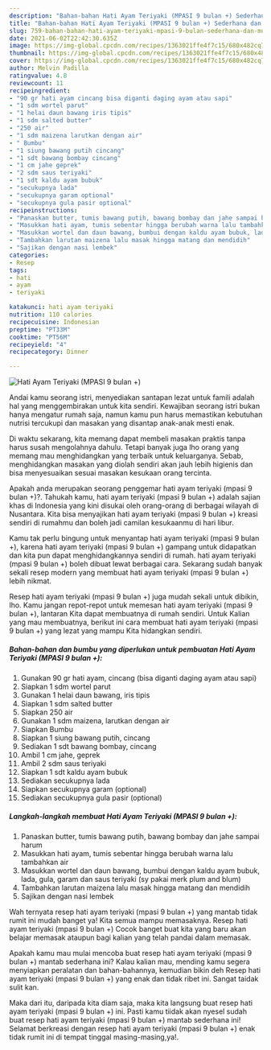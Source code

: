 ```yaml
---
description: "Bahan-bahan Hati Ayam Teriyaki (MPASI 9 bulan +) Sederhana dan Mudah Dibuat"
title: "Bahan-bahan Hati Ayam Teriyaki (MPASI 9 bulan +) Sederhana dan Mudah Dibuat"
slug: 759-bahan-bahan-hati-ayam-teriyaki-mpasi-9-bulan-sederhana-dan-mudah-dibuat
date: 2021-06-02T22:42:30.635Z
image: https://img-global.cpcdn.com/recipes/1363021ffe4f7c15/680x482cq70/hati-ayam-teriyaki-mpasi-9-bulan-foto-resep-utama.jpg
thumbnail: https://img-global.cpcdn.com/recipes/1363021ffe4f7c15/680x482cq70/hati-ayam-teriyaki-mpasi-9-bulan-foto-resep-utama.jpg
cover: https://img-global.cpcdn.com/recipes/1363021ffe4f7c15/680x482cq70/hati-ayam-teriyaki-mpasi-9-bulan-foto-resep-utama.jpg
author: Melvin Padilla
ratingvalue: 4.8
reviewcount: 11
recipeingredient:
- "90 gr hati ayam cincang bisa diganti daging ayam atau sapi"
- "1 sdm wortel parut"
- "1 helai daun bawang iris tipis"
- "1 sdm salted butter"
- "250 air"
- "1 sdm maizena larutkan dengan air"
- " Bumbu"
- "1 siung bawang putih cincang"
- "1 sdt bawang bombay cincang"
- "1 cm jahe geprek"
- "2 sdm saus teriyaki"
- "1 sdt kaldu ayam bubuk"
- "secukupnya lada"
- "secukupnya garam optional"
- "secukupnya gula pasir optional"
recipeinstructions:
- "Panaskan butter, tumis bawang putih, bawang bombay dan jahe sampai harum"
- "Masukkan hati ayam, tumis sebentar hingga berubah warna lalu tambahkan air"
- "Masukkan wortel dan daun bawang, bumbui dengan kaldu ayam bubuk, lada, gula, garam dan saus teriyaki (sy pakai merk plum and blum)"
- "Tambahkan larutan maizena lalu masak hingga matang dan mendidih"
- "Sajikan dengan nasi lembek"
categories:
- Resep
tags:
- hati
- ayam
- teriyaki

katakunci: hati ayam teriyaki 
nutrition: 110 calories
recipecuisine: Indonesian
preptime: "PT33M"
cooktime: "PT56M"
recipeyield: "4"
recipecategory: Dinner

---
```



![Hati Ayam Teriyaki (MPASI 9 bulan +)](https://img-global.cpcdn.com/recipes/1363021ffe4f7c15/680x482cq70/hati-ayam-teriyaki-mpasi-9-bulan-foto-resep-utama.jpg)

Andai kamu seorang istri, menyediakan santapan lezat untuk famili adalah hal yang menggembirakan untuk kita sendiri. Kewajiban seorang istri bukan hanya mengatur rumah saja, namun kamu pun harus memastikan kebutuhan nutrisi tercukupi dan masakan yang disantap anak-anak mesti enak.

Di waktu  sekarang, kita memang dapat membeli masakan praktis tanpa harus susah mengolahnya dahulu. Tetapi banyak juga lho orang yang memang mau menghidangkan yang terbaik untuk keluarganya. Sebab, menghidangkan masakan yang diolah sendiri akan jauh lebih higienis dan bisa menyesuaikan sesuai masakan kesukaan orang tercinta. 



Apakah anda merupakan seorang penggemar hati ayam teriyaki (mpasi 9 bulan +)?. Tahukah kamu, hati ayam teriyaki (mpasi 9 bulan +) adalah sajian khas di Indonesia yang kini disukai oleh orang-orang di berbagai wilayah di Nusantara. Kita bisa menyajikan hati ayam teriyaki (mpasi 9 bulan +) kreasi sendiri di rumahmu dan boleh jadi camilan kesukaanmu di hari libur.

Kamu tak perlu bingung untuk menyantap hati ayam teriyaki (mpasi 9 bulan +), karena hati ayam teriyaki (mpasi 9 bulan +) gampang untuk didapatkan dan kita pun dapat menghidangkannya sendiri di rumah. hati ayam teriyaki (mpasi 9 bulan +) boleh dibuat lewat berbagai cara. Sekarang sudah banyak sekali resep modern yang membuat hati ayam teriyaki (mpasi 9 bulan +) lebih nikmat.

Resep hati ayam teriyaki (mpasi 9 bulan +) juga mudah sekali untuk dibikin, lho. Kamu jangan repot-repot untuk memesan hati ayam teriyaki (mpasi 9 bulan +), lantaran Kita dapat membuatnya di rumah sendiri. Untuk Kalian yang mau membuatnya, berikut ini cara membuat hati ayam teriyaki (mpasi 9 bulan +) yang lezat yang mampu Kita hidangkan sendiri.

<!--inarticleads1-->

##### Bahan-bahan dan bumbu yang diperlukan untuk pembuatan Hati Ayam Teriyaki (MPASI 9 bulan +):

1. Gunakan 90 gr hati ayam, cincang (bisa diganti daging ayam atau sapi)
1. Siapkan 1 sdm wortel parut
1. Gunakan 1 helai daun bawang, iris tipis
1. Siapkan 1 sdm salted butter
1. Siapkan 250 air
1. Gunakan 1 sdm maizena, larutkan dengan air
1. Siapkan  Bumbu
1. Siapkan 1 siung bawang putih, cincang
1. Sediakan 1 sdt bawang bombay, cincang
1. Ambil 1 cm jahe, geprek
1. Ambil 2 sdm saus teriyaki
1. Siapkan 1 sdt kaldu ayam bubuk
1. Sediakan secukupnya lada
1. Siapkan secukupnya garam (optional)
1. Sediakan secukupnya gula pasir (optional)




<!--inarticleads2-->

##### Langkah-langkah membuat Hati Ayam Teriyaki (MPASI 9 bulan +):

1. Panaskan butter, tumis bawang putih, bawang bombay dan jahe sampai harum
1. Masukkan hati ayam, tumis sebentar hingga berubah warna lalu tambahkan air
1. Masukkan wortel dan daun bawang, bumbui dengan kaldu ayam bubuk, lada, gula, garam dan saus teriyaki (sy pakai merk plum and blum)
1. Tambahkan larutan maizena lalu masak hingga matang dan mendidih
1. Sajikan dengan nasi lembek




Wah ternyata resep hati ayam teriyaki (mpasi 9 bulan +) yang mantab tidak rumit ini mudah banget ya! Kita semua mampu memasaknya. Resep hati ayam teriyaki (mpasi 9 bulan +) Cocok banget buat kita yang baru akan belajar memasak ataupun bagi kalian yang telah pandai dalam memasak.

Apakah kamu mau mulai mencoba buat resep hati ayam teriyaki (mpasi 9 bulan +) mantab sederhana ini? Kalau kalian mau, mending kamu segera menyiapkan peralatan dan bahan-bahannya, kemudian bikin deh Resep hati ayam teriyaki (mpasi 9 bulan +) yang enak dan tidak ribet ini. Sangat taidak sulit kan. 

Maka dari itu, daripada kita diam saja, maka kita langsung buat resep hati ayam teriyaki (mpasi 9 bulan +) ini. Pasti kamu tiidak akan nyesel sudah buat resep hati ayam teriyaki (mpasi 9 bulan +) mantab sederhana ini! Selamat berkreasi dengan resep hati ayam teriyaki (mpasi 9 bulan +) enak tidak rumit ini di tempat tinggal masing-masing,ya!.

